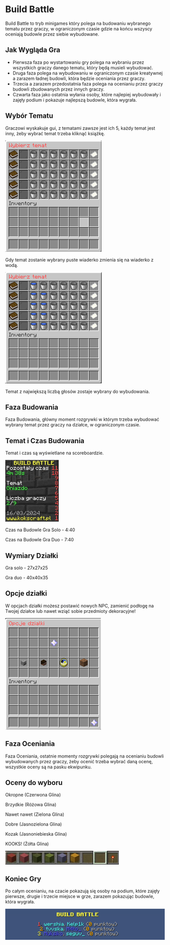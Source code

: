 # Build Battle

Build Battle to tryb minigames który polega na budowaniu wybranego tematu przez graczy, w ograniczonym czasie gdzie na końcu wszyscy oceniają budowle przez siebie wybudowane.

## Jak Wygląda Gra

- Pierwsza faza po wystartowaniu gry polega na wybraniu przez wszystkich graczy danego tematu, który będą musieli wybudować.
- Druga faza polega na wybudowaniu w ograniczonym czasie kreatywnej a zarazem ładnej budowli, która będzie oceniania przez graczy.
- Trzecia a zarazem przedostatnia faza polega na ocenianiu przez graczy budowli zbudowanych przez innych graczy.
- Czwarta faza jako ostatnia wyłania osoby, które najlepiej wybudowały i zajęły podium i pokazuje najlepszą budowle, która wygrała.

## Wybór Tematu

 Graczowi wyskakuje gui, z tematami zawsze jest ich 5, każdy temat jest inny, żeby wybrać temat trzeba kliknąć książkę.

![Wybór Tematu](/assets/buildbattle/build-battle-wybierz-temat.png)

 Gdy temat zostanie wybrany puste wiaderko zmienia się na wiaderko z wodą.

![Wybór Tematu 2](/assets/buildbattle/build-battle-wybierz-temat-2.png)

Temat z największą liczbą głosów zostaje wybrany do wybudowania.

## Faza Budowania

Faza Budowania, główny moment rozgrywki w którym trzeba wybudować wybrany temat przez graczy na działce, w ograniczonym czasie.

## Temat i Czas Budowania
Temat i czas są wyświetlane na scoreboardzie.

![Scoreboard](/assets/buildbattle/build-battle-temat-i-czas.png)

Czas na Budowle Gra Solo - 4:40

Czas na Budowle Gra Duo - 7:40

## Wymiary Działki
Gra solo - 27x27x25

Gra duo - 40x40x35


## Opcje działki
W opcjach działki możesz postawić nowych NPC, zamienić podłogę na Twojej działce lub nawet wziąć sobie przedmioty dekoracyjne!

![Opcje dzialki](/assets/buildbattle/build-battle-opcje-dzialki.png)

## Faza Oceniania
Faza Oceniania, ostatnie momenty rozgrywki polegają na ocenianiu budowli wybudowanych przez graczy, żeby ocenić trzeba wybrać daną ocenę, wszystkie oceny są na pasku ekwipunku.


## Oceny do wyboru

Okropne (Czerwona Glina)

Brzydkie (Różowa Glina)

Nawet nawet (Zielona Glina)

Dobre (Jasnozielona Glina)

Kozak (Jasnoniebieska Glina)

KOOKS! (Żółta Glina)

![Ocenianie](/assets/buildbattle/build-battle-ocena.png)

## Koniec Gry

Po całym ocenianiu, na czacie pokazują się osoby na podium, które zajęły pierwsze, drugie i trzecie miejsce w grze, zarazem pokazując budowle, która wygrała.

![Wygrana](/assets/buildbattle/build-battle-wygrana.png)